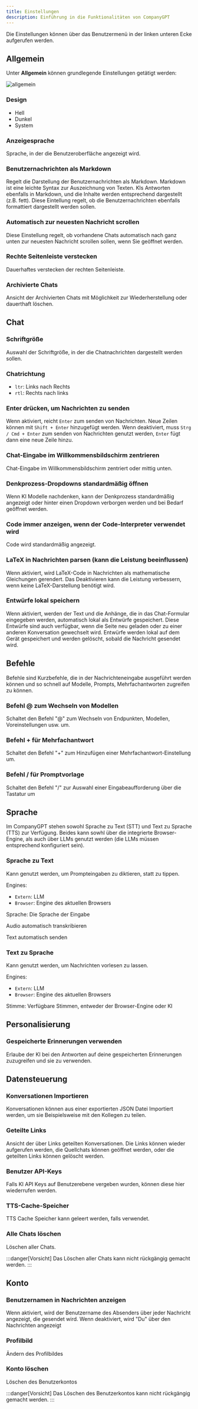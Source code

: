 ```yaml
---
title: Einstellungen
description: Einführung in die Funktionalitäten von CompanyGPT
---
```


Die Einstellungen können über das Benutzermenü in der linken unteren Ecke aufgerufen werden.

## Allgemein

Unter **Allgemein** können grundlegende Einstellungen getätigt werden: 

![allgemein](allgemein.png)

### Design
- Hell
- Dunkel
- System

### Anzeigesprache

Sprache, in der die Benutzeroberfläche angezeigt wird. 

### Benutzernachrichten als Markdown

Regelt die Darstellung der Benutzernachrichten als Markdown. Markdown ist eine leichte Syntax zur Auszeichnung von Texten. KIs Antworten ebenfalls in Markdown, und die Inhalte werden entsprechend dargestellt (z.B. fett). Diese Eintellung regelt, ob die Benutzernachrichten ebenfalls formattiert dargestellt werden sollen.

### Automatisch zur neuesten Nachricht scrollen 

Diese Einstellung regelt, ob vorhandene Chats automatisch nach ganz unten zur neuesten Nachricht scrollen sollen, wenn Sie geöffnet werden.

### Rechte Seitenleiste verstecken 

Dauerhaftes verstecken der rechten Seitenleiste.

### Archivierte Chats 

Ansicht der Archivierten Chats mit Möglichkeit zur Wiederherstellung oder dauerthaft löschen.

## Chat 

### Schriftgröße

Auswahl der Schriftgröße, in der die Chatnachrichten dargestellt werden sollen.

### Chatrichtung 

- `ltr`: Links nach Rechts 
- `rtl`: Rechts nach links

### Enter drücken, um Nachrichten zu senden

Wenn aktiviert, reicht `Enter` zum senden von Nachrichten. Neue Zeilen können mit `Shift + Enter` hinzugefügt werden. Wenn deaktiviert, muss `Strg / Cmd + Enter` zum senden von Nachrichten genutzt werden, `Enter` fügt dann eine neue Zeile hinzu.

### Chat-Eingabe im Willkommensbildschirm zentrieren

Chat-Eingabe im Willkommensbildschirm zentriert oder mittig unten.

### Denkprozess-Dropdowns standardmäßig öffnen

Wenn KI Modelle nachdenken, kann der Denkprozess standardmäßig angezeigt oder hinter einen Dropdown verborgen werden und bei Bedarf geöffnet werden.

### Code immer anzeigen, wenn der Code-Interpreter verwendet wird

Code wird standardmäßig angezeigt.

### LaTeX in Nachrichten parsen (kann die Leistung beeinflussen)

Wenn aktiviert, wird LaTeX-Code in Nachrichten als mathematische Gleichungen gerendert. Das Deaktivieren kann die Leistung verbessern, wenn keine LaTeX-Darstellung benötigt wird.

### Entwürfe lokal speichern

Wenn aktiviert, werden der Text und die Anhänge, die in das Chat-Formular eingegeben werden, automatisch lokal als Entwürfe gespeichert. Diese Entwürfe sind auch verfügbar, wenn die Seite neu geladen oder zu einer anderen Konversation gewechselt wird. Entwürfe werden lokal auf dem Gerät gespeichert und werden gelöscht, sobald die Nachricht gesendet wird.

## Befehle

Befehle sind Kurzbefehle, die in der Nachrichteneingabe ausgeführt werden können und so schnell auf Modelle, Prompts, Mehrfachantworten zugreifen zu können.

### Befehl @ zum Wechseln von Modellen

Schaltet den Befehl "@" zum Wechseln von Endpunkten, Modellen, Voreinstellungen usw. um.

### Befehl + für Mehrfachantwort

Schaltet den Befehl "+" zum Hinzufügen einer Mehrfachantwort-Einstellung um.

### Befehl / für Promptvorlage

Schaltet den Befehl "/" zur Auswahl einer Eingabeaufforderung über die Tastatur um

## Sprache

Im CompanyGPT stehen sowohl Sprache zu Text (STT) und Text zu Sprache (TTS) zur Verfügung. Beides kann sowhl über die integrierte Browser-Engine, als auch über LLMs genutzt werden (die LLMs müssen entsprechend konfiguriert sein). 

### Sprache zu Text 

Kann genutzt werden, um Prompteingaben zu diktieren, statt zu tippen. 

Engines:
- `Extern`: LLM
- `Browser`: Engine des aktuellen Browsers

Sprache: Die Sprache der Eingabe

Audio automatisch transkribieren

Text automatisch senden

### Text zu Sprache

Kann genutzt werden, um Nachrichten vorlesen zu lassen.

Engines:
- `Extern`: LLM
- `Browser`: Engine des aktuellen Browsers

Stimme: Verfügbare Stimmen, entweder der Browser-Engine oder KI

## Personalisierung

### Gespeicherte Erinnerungen verwenden

Erlaube der KI bei den Antworten auf deine gespeicherten Erinnerungen zuzugreifen und sie zu verwenden.

## Datensteuerung

### Konversationen Importieren 

Konversationen können aus einer exportierten JSON Datei Importiert werden, um sie Beispielsweise mit den Kollegen zu teilen.

### Geteilte Links 

Ansicht der über Links geteilten Konversationen. Die Links können wieder aufgerufen werden, die Quellchats können geöffnet werden, oder die geteilten Links können gelöscht werden. 

### Benutzer API-Keys 

Falls KI API Keys auf Benutzerebene vergeben wurden, können diese hier wiederrufen werden.

### TTS-Cache-Speicher 

TTS Cache Speicher kann geleert werden, falls verwendet.

### Alle Chats löschen

Löschen aller Chats. 

:::danger[Vorsicht]
Das Löschen aller Chats kann nicht rückgängig gemacht werden.
:::

## Konto

### Benutzernamen in Nachrichten anzeigen

Wenn aktiviert, wird der Benutzername des Absenders über jeder Nachricht angezeigt, die gesendet wird. Wenn deaktiviert, wird "Du" über den Nachrichten angezeigt

### Profilbild

Ändern des Profilbildes

### Konto löschen 

Löschen des Benutzerkontos 

:::danger[Vorsicht]
Das Löschen des Benutzerkontos kann nicht rückgängig gemacht werden.
:::